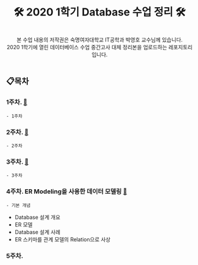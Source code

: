 
# <div align="center"> 🛠 2020 1학기 Database 수업 정리 🛠 <br> </center></div>


<br>

<div align="center" style="display:flex;">본 수업 내용의 저작권은 숙명여자대학교 IT공학과 박영호 교수님께 있습니다.<br>
2020 1학기에 열린 데이터베이스 수업 중간고사 대체 정리본을 업로드하는 레포지토리 입니다.</center></div>


<br>

## 📋목차

### 1주차.  [🔗]()
	- 1주차


### 2주차.  [🔗]()
	- 2주차


### 3주차.  [🔗]()
	- 3주차
	
	
	
### 4주차. ER Modeling을 사용한 데이터 모델링 [🔗]()
	- 기본 개념
  - Database 설계 개요
  - ER 모델
  - Database 설계 사례
  - ER 스키마를 관계 모델의 Relation으로 사상
	
### 5주차.
